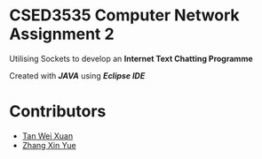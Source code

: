 # CSED3535 Computer Network Assignment 2 


Utilising Sockets to develop an **Internet Text Chatting Programme**

Created with _**JAVA**_ using _**Eclipse IDE**_


# Contributors
* [Tan Wei Xuan](https://github.com/jermsinarocket)
* [Zhang Xin Yue](https://github.com/zsemon)

